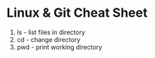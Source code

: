 # Linux & Git Cheat Sheet
1. ls - list files in directory
2. cd - change directory
3. pwd - print working directory

